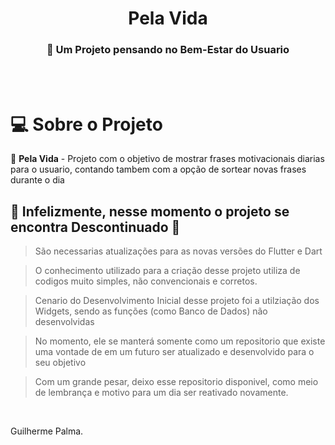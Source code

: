 <h1 align="center">Pela Vida</h1>

<h3 align="center">
    🌱 Um Projeto pensando no Bem-Estar do Usuario
</h3>

<br/>
<br/>


# 💻 Sobre o Projeto

🌱 **Pela Vida** - Projeto com o objetivo de mostrar frases motivacionais diarias para o usuario, contando tambem com a opção de sortear novas frases durante o dia
<br/>


## 🚧 Infelizmente, nesse momento o projeto se encontra Descontinuado 🚧
  > São necessarias atualizações para as novas versões do Flutter e Dart
  
  > O conhecimento utilizado para a criação desse projeto utiliza de codigos muito simples, não convencionais e corretos.
  
  > Cenario do Desenvolvimento Inicial desse projeto foi a utilziação dos Widgets, sendo as funções (como Banco de Dados) não desenvolvidas

  > No momento, ele se manterá somente como um repositorio que existe uma vontade de em um futuro ser atualizado e desenvolvido para o seu objetivo

  > Com um grande pesar, deixo esse repositorio disponivel, como meio de lembrança e motivo para um dia ser reativado novamente.
<br/>

Guilherme Palma.
